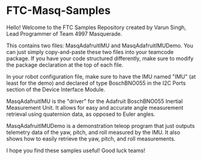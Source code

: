 # FTC-Masq-Samples
Hello! Welcome to the FTC Samples Repository created by Varun Singh, Lead Programmer of Team 4997 Masquerade.

This contains two files: MasqAdafruitIMU and MasqAdafruitIMUDemo. You can just simply copy-and-paste these two files
into your teamcode package. If you have your code structured differently, make sure to modify the package declaration
at the top of each file.

In your robot configuration file, make sure to have the IMU named "IMU" (at least for the demo) and declared of type
BoschBNO055 in the I2C Ports section of the Device Interface Module.

MasqAdafruitIMU is the "driver" for the Adafruit BoschBNO055 Inertial Measurement Unit. It allows for easy and accurate
angle measurement retrieval using quaternion data, as opposed to Euler angles.

MasqAdafruitIMUDemo is a demonstration teleop program that just outputs telemetry data of the yaw, pitch, and roll
measured by the IMU. It also shows how to easily retrieve the yaw, pitch, and roll measurements.

I hope you find these samples useful! Good luck teams!
